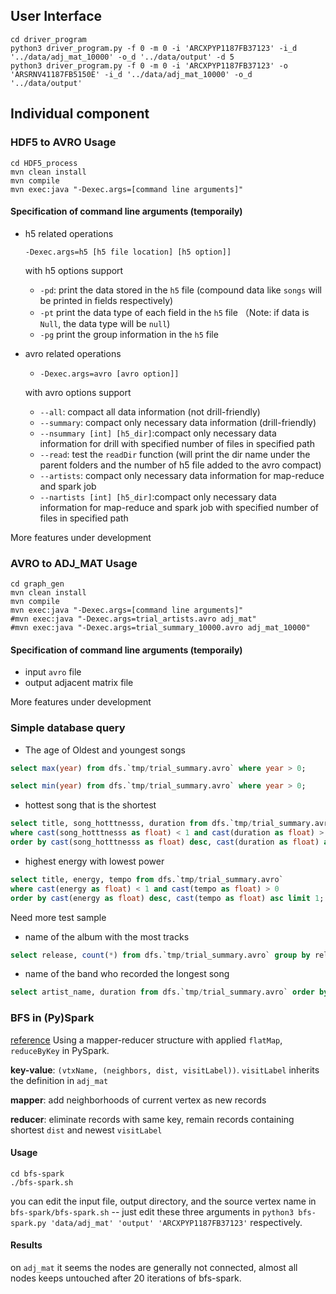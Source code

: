 ## User Interface

``` shell
cd driver_program
python3 driver_program.py -f 0 -m 0 -i 'ARCXPYP1187FB37123' -i_d '../data/adj_mat_10000' -o_d '../data/output' -d 5
python3 driver_program.py -f 0 -m 0 -i 'ARCXPYP1187FB37123' -o 'ARSRNV41187FB5150E' -i_d '../data/adj_mat_10000' -o_d '../data/output'
```

## Individual component

### HDF5 to AVRO Usage

```shell
cd HDF5_process
mvn clean install
mvn compile
mvn exec:java "-Dexec.args=[command line arguments]"
```

#### Specification of command line arguments (temporaily)

* h5 related operations

  `-Dexec.args=h5 [h5 file location] [h5 option]]`

  with h5 options support

  * `-pd`: print the data stored in the `h5` file (compound data like `songs` will be printed in fields respectively)
  * `-pt` print the data type of each field in the `h5` file （Note: if data is `Null`, the data type will be `null`)
  * `-pg` print the group information in the `h5` file

* avro related operations

  * `-Dexec.args=avro [avro option]]`

  with avro options support

  * `--all`: compact all data information (not drill-friendly)
  * `--summary`: compact only necessary data information (drill-friendly)
  * `--nsummary [int] [h5_dir]`:compact only necessary data information for drill with specified number of files in specified path
  * `--read`: test the `readDir` function (will print the dir name under the parent folders and the number of h5 file added to the avro compact) 
  * `--artists`: compact only necessary data information for map-reduce and spark job
  * `--nartists [int] [h5_dir]`:compact only necessary data information for map-reduce and spark job with specified number of files in specified path

More features under development

### AVRO to ADJ_MAT Usage

```shell
cd graph_gen
mvn clean install
mvn compile
mvn exec:java "-Dexec.args=[command line arguments]"
#mvn exec:java "-Dexec.args=trial_artists.avro adj_mat"
#mvn exec:java "-Dexec.args=trial_summary_10000.avro adj_mat_10000"
```

#### Specification of command line arguments (temporaily)

* input `avro` file
* output adjacent matrix file

More features under development



### Simple database query

* The age of Oldest and youngest songs

``` sql
select max(year) from dfs.`tmp/trial_summary.avro` where year > 0;

select min(year) from dfs.`tmp/trial_summary.avro` where year > 0;
```

* hottest song that is the shortest

``` sql
select title, song_hotttnesss, duration from dfs.`tmp/trial_summary.avro` 
where cast(song_hotttnesss as float) < 1 and cast(duration as float) > 0
order by cast(song_hotttnesss as float) desc, cast(duration as float) asc limit 1;
```

* highest energy with lowest power

``` sql
select title, energy, tempo from dfs.`tmp/trial_summary.avro` 
where cast(energy as float) < 1 and cast(tempo as float) > 0
order by cast(energy as float) desc, cast(tempo as float) asc limit 1;
```

Need more test sample

* name of the album with the most tracks

``` sql
select release, count(*) from dfs.`tmp/trial_summary.avro` group by release order by count(*) desc limit 1;
```

* name of the band who recorded the longest song

``` sql
select artist_name, duration from dfs.`tmp/trial_summary.avro` order by cast(duration as float) desc limit 1;
```

### BFS in (Py)Spark
[reference](https://medium.com/@KerrySheldon/breadth-first-search-in-apache-spark-d274403494ca)
Using a mapper-reducer structure with applied `flatMap`, `reduceByKey` in PySpark.

**key-value**: `(vtxName, (neighbors, dist, visitLabel))`. `visitLabel` inherits the definition in `adj_mat`

**mapper**: add neighborhoods of current vertex as new records

**reducer**: eliminate records with same key, remain records containing shortest `dist` and newest `visitLabel`

#### Usage
```
cd bfs-spark
./bfs-spark.sh 
```
you can edit the input file, output directory, and the source vertex name in `bfs-spark/bfs-spark.sh` -- just edit these three arguments in `python3 bfs-spark.py 'data/adj_mat' 'output' 'ARCXPYP1187FB37123'` respectively.

#### Results
on `adj_mat` it seems the nodes are generally not connected, almost all nodes keeps untouched after 20 iterations of bfs-spark.






